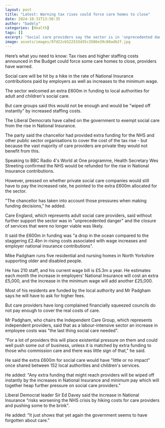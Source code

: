 ```yaml
---
layout: post
title: "Latest: Warning tax rises could force care homes to close"
date: 2024-10-31T13:50:35
author: "badely"
categories: [Health]
tags: []
excerpt: "Social care providers say the sector is in 'unprecedented danger' without more funding."
image: assets/images/97d22cb522533d35c3586e39c80adb2f.jpg
---
```


Here’s what you need to know: Tax rises and higher staffing costs announced in the Budget could force some care homes to close, providers have warned. 

Social care will be hit by a hike in the rate of National Insurance contributions paid by employers as well as increases to the minimum wage. 

The sector welcomed an extra £600m in funding to local authorities for adult and children's social care. 

But care groups said this would not be enough and would be "wiped off instantly" by increased staffing costs. 

The Liberal Democrats have called on the government to exempt social care from the rise in National Insurance. 

The party said the chancellor had provided extra funding for the NHS and other public sector organisations to cover the cost of the tax rise - but because the vast majority of care providers are private they would not benefit from this.

Speaking to BBC Radio 4's World at One programme, Health Secretary Wes Streeting confirmed the NHS would be refunded for the rise in National Insurance contributions. 

However, pressed on whether private social care companies would still have to pay the increased rate, he pointed to the extra £600m allocated for the sector. 

"The chancellor has taken into account those pressures when making funding decisions," he added. 

Care England, which represents adult social care providers, said without further support the sector was in "unprecedented danger" and the closure of services that were no longer viable was likely. 

It said the £600m in funding was "a drop in the ocean compared to the staggering £2.4bn in rising costs associated with wage increases and employer national insurance contributions". 

Mike Padgham runs five residential and nursing homes in North Yorkshire supporting older and disabled people.

He has 210 staff, and his current wage bill is £5.3m a year. He estimates each month the increase in employers' National Insurance will cost an extra £5,000, and the increase in the minimum wage will add another £25,000.

Most of his residents are funded by the local authority and Mr Padgham says he will have to ask for higher fees.

But care providers have long complained financially squeezed councils do not pay enough to cover the real costs of care.

Mr Padgham, who chairs the Independent Care Group, which represents independent providers, said that as a labour-intensive sector an increase in employee costs was "the last thing social care needed". 

"For a lot of providers this will place existential pressure on them and could well push some out of business, unless it is matched by extra funding to those who commission care and there was little sign of that," he said.

He said the extra £600m for social care would have "little or no impact" once shared between 152 local authorities and children's services. 

He added: "Any extra funding that might reach providers will be wiped off instantly by the increases in National Insurance and minimum pay which will together heap further pressure on social care providers."

Liberal Democrat leader Sir Ed Davey said the increase in National Insurance "risks worsening the NHS crisis by hiking costs for care providers and pushing some to the brink". 

He added: "It just shows that yet again the government seems to have forgotten about care."

